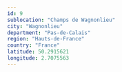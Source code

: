 ```yaml
---
id: 9
sublocation: "Champs de Wagnonlieu"
city: "Wagnonlieu"
department: "Pas-de-Calais"
region: "Hauts-de-France"
country: "France"
latitude: 50.2915621
longitude: 2.7075563
---
```


